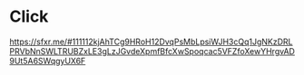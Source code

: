 # Click
https://sfxr.me/#111112kjAhTCg9HRoH12DvqPsMbLpsiWJH3cQq1JgNKzDRLPRVbNnSWLTRUBZxLE3gLzJGvdeXpmfBfcXwSpoqcac5VFZfoXewYHrgvAD9Ut5A6SWqgyUX6F